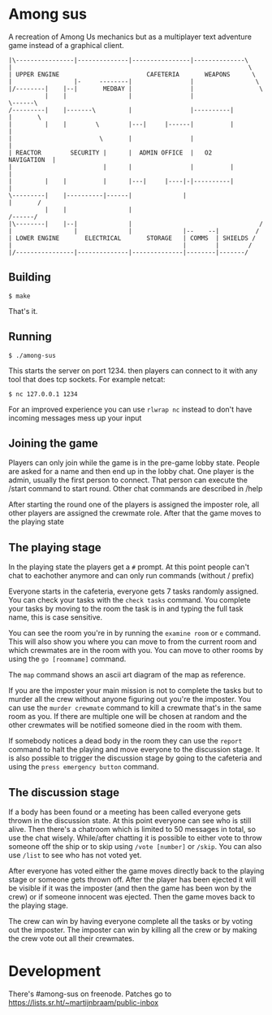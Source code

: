 # Among sus

A recreation of Among Us mechanics but as a multiplayer text adventure game instead of a graphical client. 

```
|\----------------|--------------|----------------|--------------\
|                                                                 \
| UPPER ENGINE                        CAFETERIA       WEAPONS      \
|                 |-     --------|                |                 \
|/--------|    |--|       MEDBAY |                |                  \
          |    |                 |                |                   \------\
/---------|    |-------\         |                |----------|        |       \
|         |    |        \        |---|     |------|          |                 |
|                        \       |                |                            |
| REACTOR        SECURITY |      |  ADMIN OFFICE  |   O2           NAVIGATION  |
|                         |      |                |          |                 |
|         |    |          |      |---|     |----|-|----------|                 |
\---------|    |----------|------|              |                     |       /
          |    |                 |                                    /------/
|\--------|    |--|              |                                   /
|                 |              |              |--    --|          /
| LOWER ENGINE       ELECTRICAL       STORAGE   | COMMS  | SHIELDS /
|                                               |        |        /
|/----------------|--------------|--------------|--------|-------/
```

## Building

```shell-session
$ make
```

That's it. 

## Running

```shell-session
$ ./among-sus
```

This starts the server on port 1234. then players can connect to it with any tool that does tcp sockets. For example netcat:

```shell-session
$ nc 127.0.0.1 1234
```

For an improved experience you can use `rlwrap nc` instead to don't have incoming messages mess up your input

## Joining the game

Players can only join while the game is in the pre-game lobby state. People are asked for a name and then end up in the lobby chat. One player is the admin, usually the first person to connect. That person can execute the /start command to start round. Other chat commands are described in /help

After starting the round one of the players is assigned the imposter role, all other players are assigned the crewmate role. After that the game moves to the playing state

## The playing stage

In the playing state the players get a `#` prompt. At this point people can't chat to eachother anymore and can only run commands (without / prefix)

Everyone starts in the cafeteria, everyone gets 7 tasks randomly assigned. You can check your tasks with the `check tasks` command. You complete your tasks by moving to the room the task is in and typing the full task name, this is case sensitive.

You can see the room you're in by running the `examine room` or `e` command. This will also show you where you can move to from the current room and which crewmates are in the room with you. You can move to other rooms by using the `go [roomname]` command.

The `map` command shows an ascii art diagram of the map as reference.

If you are the imposter your main mission is not to complete the tasks but to murder all the crew without anyone figuring out you're the imposter. You can use the `murder crewmate` command to kill a crewmate that's in the same room as you. If there are multiple one will be chosen at random and the other crewmates will be notified someone died in the room with them.

If somebody notices a dead body in the room they can use the `report` command to halt the playing and move everyone to the discussion stage. It is also possible to trigger the discussion stage by going to the cafeteria and using the `press emergency button` command.

## The discussion stage

If a body has been found or a meeting has been called everyone gets thrown in the discussion state. At this point everyone can see who is still alive. Then there's a chatroom which is limited to 50 messages in total, so use the chat wisely. While/after chatting it is possible to either vote to throw someone off the ship or to skip using `/vote [number]` or `/skip`. You can also use `/list` to see who has not voted yet.

After everyone has voted either the game moves directly back to the playing stage or someone gets thrown off. After the player has been ejected it will be visible if it was the imposter (and then the game has been won by the crew) or if someone innocent was ejected. Then the game moves back to the playing stage.

The crew can win by having everyone complete all the tasks or by voting out the imposter. The imposter can win by killing all the crew or by making the crew vote out all their crewmates.

# Development

There's #among-sus on freenode. Patches go to https://lists.sr.ht/~martijnbraam/public-inbox
